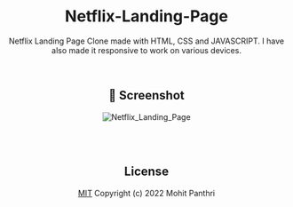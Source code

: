 <div align="center">

# Netflix-Landing-Page
Netflix Landing Page Clone made with HTML, CSS and JAVASCRIPT. I have also made it responsive to work on various devices.

<br>


## 📸 Screenshot

![Netflix_Landing_Page](https://github.com/mohitpanthri/Netflix-Landing-Page/assets/99413629/48295b32-c38a-4872-a937-e69dda7bfbab)


<br>
<br>

## License

[MIT](https://github.com/mohitpanthri/Netflix-Landing-Page/blob/main/LICENSE) Copyright (c) 2022 Mohit Panthri


</div>
